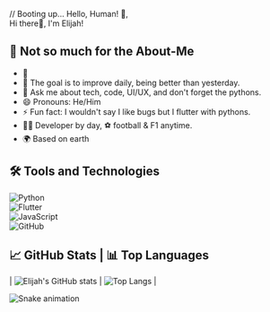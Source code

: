 // Booting up... Hello, Human! 🤖,<br> 
Hi there👋, I'm Elijah!

## 🚀 Not so much for the About-Me
- 🔭 
- 🌱 The goal is to improve daily, being better than yesterday.
- 💬 Ask me about tech, code, UI/UX, and don't forget the pythons.
- 😄 Pronouns: He/Him
- ⚡ Fun fact: I wouldn't say I like bugs but I flutter with pythons.
- 👨‍💻 Developer by day, ⚽ football & F1 anytime.
- 🌍 Based on earth



## 🛠️ Tools and Technologies
![Python](https://img.shields.io/badge/-Python-3776AB?style=flat&logo=python&logoColor=white)<br>
![Flutter](https://img.shields.io/badge/-Flutter-02569B?style=flat&logo=flutter&logoColor=white)<br>
![JavaScript](https://img.shields.io/badge/-JavaScript-F7DF1E?style=flat&logo=javascript&logoColor=black)<br>
![GitHub](https://img.shields.io/badge/-GitHub-181717?style=flat&logo=github)

## 📈 GitHub Stats | 📊 Top Languages
| ![Elijah's GitHub stats](https://github-readme-stats.vercel.app/api?username=MwesigwaElijahK&show_icons=true&theme=radical) | ![Top Langs](https://github-readme-stats.vercel.app/api/top-langs/?username=MwesigwaElijahK&layout=compact&theme=radical) |


![Snake animation](https://github.com/MwesigwaElijahK/MwesigwaElijahK/blob/output/github-contribution-grid-snake.svg)

